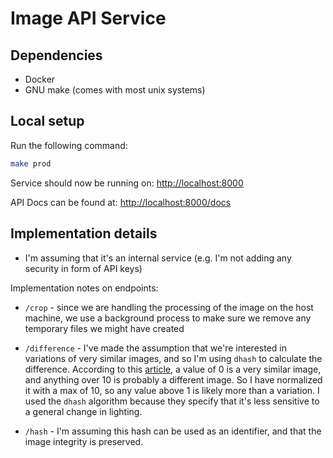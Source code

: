 # Image API Service

## Dependencies

- Docker
- GNU make (comes with most unix systems)

## Local setup

Run the following command:

```bash
make prod
```

Service should now be running on: [http://localhost:8000](http://localhost:8000)

API Docs can be found at: [http://localhost:8000/docs](http://localhost:8000/docs)

## Implementation details

- I'm assuming that it's an internal service (e.g. I'm not adding any security in form of API keys)

Implementation notes on endpoints:

- `/crop` - since we are handling the processing of the image on the host machine, we use a background process to make sure we remove any temporary files we might have created
- `/difference` - I've made the assumption that we're interested in variations of very similar images, and so I'm using `dhash` to calculate the difference.
  According to this [article](https://www.hackerfactor.com/blog/index.php?/archives/529-Kind-of-Like-That.html), a value of 0 is a very similar image, and anything over 10 is probably a different image.
  So I have normalized it with a max of 10, so any value above 1 is likely more than a variation. I used the `dhash` algorithm because they specify that it's less sensitive to a general change in lighting.

- `/hash` - I'm assuming this hash can be used as an identifier, and that the image integrity is preserved.

